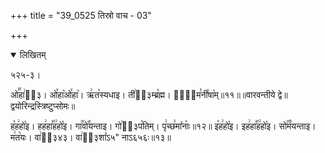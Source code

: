 +++
title = "39_0525 तिस्रो वाच - 03"

+++
<details open><summary>लिखितम्</summary>

५२५-३।

ओ꣣꣯हा꣢ऽ᳐३। ओ꣤हा꣥ओ꣤हा꣥। ऋ꣢त꣡स्यधाइ। ती꣢ऽ᳐३म्ब्र꣡ह्म। णो꣢᳐म꣣नी꣤षा꣥म्॥११॥॥वारवन्तीये द्वे॥ द्वयोरिन्द्रस्त्रिष्टुप्सोमः॥

ह꣡ह꣢हो꣡इ। हह꣢हा꣣꣯ह꣢हो꣡इ। गा꣢꣯वो꣡꣯यन्ताइ। गो꣢ऽ᳐३प꣡तिम्। पृ꣢च्छ꣣मा꣤नाः꣥॥१२॥ इ꣡ह꣢हो꣡इ। इह꣢हा꣣꣯ह꣢हो꣡इ। सो꣢꣯मं꣡यन्ताइ। म꣢त꣡यः। वा꣢ऽ᳐३४३। वा꣢ऽ᳐३शा꣤ऽ५" नाऽ६५६ः॥१३॥
</details>